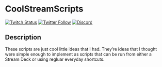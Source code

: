 # CoolStreamScripts

[![Twitch Status](https://img.shields.io/twitch/status/Floofys?style=social)](https://www.twitch.tv/floofys)
[![Twitter Follow](https://img.shields.io/twitter/follow/flooofys?style=social)](https://twitter.com/Flooofys)
[![Discord](https://img.shields.io/discord/764118827712643103.svg)](https://discord.gg/eEkpcFKDmY)

## Description

These scripts are just cool little ideas that I had. They're ideas that I thought were simple enough to implement as scripts that can be run from either a Stream Deck or using regluar everyday shortcuts.
